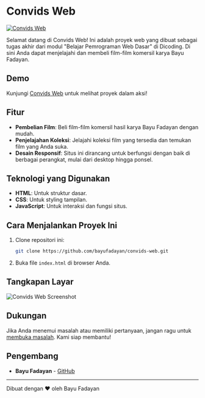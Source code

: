 # Convids Web

[![Convids Web](https://img.shields.io/badge/Convids-Web-blue)](https://bayufadayan.github.io/convids-web/)

Selamat datang di Convids Web! Ini adalah proyek web yang dibuat sebagai tugas akhir dari modul "Belajar Pemrograman Web Dasar" di Dicoding. Di sini Anda dapat menjelajahi dan membeli film-film komersil karya Bayu Fadayan.

## Demo

Kunjungi [Convids Web](https://bayufadayan.github.io/convids-web/) untuk melihat proyek dalam aksi!

## Fitur

- **Pembelian Film**: Beli film-film komersil hasil karya Bayu Fadayan dengan mudah.
- **Penjelajahan Koleksi**: Jelajahi koleksi film yang tersedia dan temukan film yang Anda suka.
- **Desain Responsif**: Situs ini dirancang untuk berfungsi dengan baik di berbagai perangkat, mulai dari desktop hingga ponsel.

## Teknologi yang Digunakan

- **HTML**: Untuk struktur dasar.
- **CSS**: Untuk styling tampilan.
- **JavaScript**: Untuk interaksi dan fungsi situs.

## Cara Menjalankan Proyek Ini

1. Clone repositori ini:

    ```bash
    git clone https://github.com/bayufadayan/convids-web.git
    ```

2. Buka file `index.html` di browser Anda.

## Tangkapan Layar

![Convids Web Screenshot](screenshot.png)

## Dukungan

Jika Anda menemui masalah atau memiliki pertanyaan, jangan ragu untuk [membuka masalah](https://github.com/bayufadayan/convids-web/issues). Kami siap membantu!

## Pengembang

- **Bayu Fadayan** - [GitHub](https://github.com/bayufadayan)

---

Dibuat dengan ❤️ oleh Bayu Fadayan
